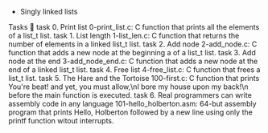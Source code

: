 - Singly linked lists



Tasks 📃
task 0. Print list
     0-print_list.c: C function that prints all the elements of a list_t list.
task 1. List length
     1-list_len.c: C function that returns the number of elements in a linked list_t list.
task 2. Add node
     2-add_node.c: C function that adds a new node at the beginning a of a list_t list.
task 3. Add node at the end
     3-add_node_end.c: C function that adds a new node at the end of a linked list_t list.
task 4. Free list
     4-free_list.c: C function that frees a list_t list.
task 5. The Hare and the Tortoise
     100-first.c: C function that prints You're beat! and yet, you must allow,\nI bore my house upon my back!\n before the main function is executed.
task 6. Real programmers can write assembly code in any language
     101-hello_holberton.asm: 64-but assembly program that prints Hello, Holberton followed by a new line using only the printf function witout interrupts.
